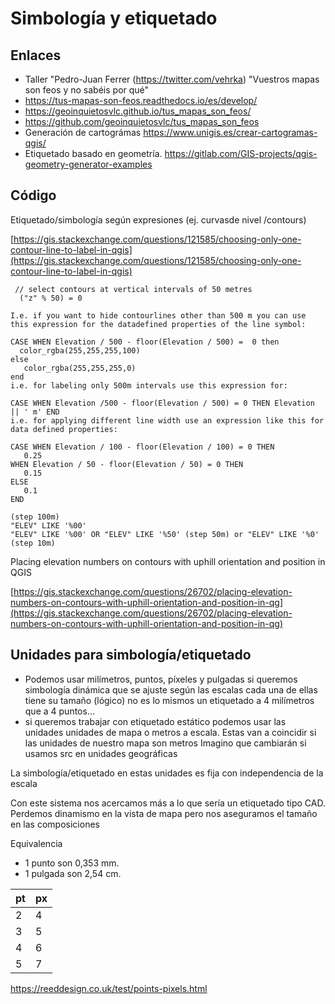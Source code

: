 # Simbología y etiquetado

## Enlaces
- Taller "Pedro-Juan Ferrer (https://twitter.com/vehrka) "Vuestros mapas son feos y no sabéis por qué"
 - https://tus-mapas-son-feos.readthedocs.io/es/develop/
 - https://geoinquietosvlc.github.io/tus_mapas_son_feos/
 - https://github.com/geoinquietosvlc/tus_mapas_son_feos
- Generación de cartográmas https://www.unigis.es/crear-cartogramas-qgis/
- Etiquetado basado en geometría. https://gitlab.com/GIS-projects/qgis-geometry-generator-examples


## Código

Etiquetado/simbología según expresiones (ej. curvasde nivel /contours)

[https://gis.stackexchange.com/questions/121585/choosing-only-one-contour-line-to-label-in-qgis](https://gis.stackexchange.com/questions/121585/choosing-only-one-contour-line-to-label-in-qgis)

```
 // select contours at vertical intervals of 50 metres
  ("z" % 50) = 0
 ```
  
 ```
 I.e. if you want to hide contourlines other than 500 m you can use this expression for the datadefined properties of the line symbol:

CASE WHEN Elevation / 500 - floor(Elevation / 500) =  0 then 
   color_rgba(255,255,255,100) 
else 
    color_rgba(255,255,255,0) 
end
i.e. for labeling only 500m intervals use this expression for:

CASE WHEN Elevation /500 - floor(Elevation / 500) = 0 THEN Elevation || ' m' END
i.e. for applying different line width use an expression like this for data defined properties:

CASE WHEN Elevation / 100 - floor(Elevation / 100) = 0 THEN 
    0.25 
WHEN Elevation / 50 - floor(Elevation / 50) = 0 THEN 
    0.15 
ELSE 
    0.1 
END
```

```
(step 100m)
"ELEV" LIKE '%00'  
"ELEV" LIKE '%00' OR "ELEV" LIKE '%50' (step 50m) or "ELEV" LIKE '%0' (step 10m)
```

Placing elevation numbers on contours with uphill orientation and position in QGIS

[https://gis.stackexchange.com/questions/26702/placing-elevation-numbers-on-contours-with-uphill-orientation-and-position-in-qg](https://gis.stackexchange.com/questions/26702/placing-elevation-numbers-on-contours-with-uphill-orientation-and-position-in-qg)

## Unidades para simbología/etiquetado
- Podemos usar milímetros, puntos, píxeles y pulgadas si queremos simbología dinámica que se ajuste según las escalas
cada una de ellas tiene su tamaño (lógico) no es lo mismos un etiquetado a 4 milímetros que a 4 puntos...
- si queremos trabajar con etiquetado estático podemos usar las unidades unidades de mapa o metros a escala. Estas van a coincidir si las unidades de nuestro mapa son metros Imagino que cambiarán si usamos src en unidades geográficas

La simbología/etiquetado en estas unidades es fija con independencia de la escala

Con este sistema nos acercamos más a lo que sería un etiquetado tipo CAD. Perdemos dinamismo en la vista de mapa pero nos aseguramos el tamaño en las composiciones

Equivalencia 
- 1 punto son 0,353 mm.
- 1 pulgada son 2,54 cm.

| pt  |  px |
|---|---|
|  2 | 4  |
|  3 | 5  |
|  4 |  6 |
|  5 |  7 |

https://reeddesign.co.uk/test/points-pixels.html

